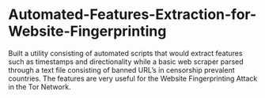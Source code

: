 # Automated-Features-Extraction-for-Website-Fingerprinting

Built a utility consisting of automated scripts that would extract features such as timestamps and directionality while a basic web scraper parsed through a text file consisting of banned URL’s in censorship prevalent countries. The features are very useful for the Website Fingerprinting Attack in the Tor Network.

